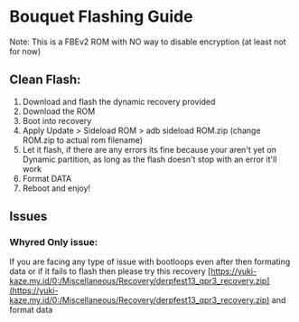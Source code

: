 # Bouquet Flashing Guide

Note: This is a FBEv2 ROM with NO way to disable encryption (at least not for now)

## Clean Flash:
1. Download and flash the dynamic recovery provided
2. Download the ROM
3. Boot into recovery
4. Apply Update > Sideload ROM > adb sideload ROM.zip (change ROM.zip to actual rom filename)
5. Let it flash, if there are any errors its fine because your aren't yet on Dynamic partition, as long as the flash doesn't stop with an error it'll work
6. Format DATA
7. Reboot and enjoy!

## Issues

### Whyred Only issue:
If you are facing any type of issue with bootloops even after then formating data or if it fails to flash then please try this recovery
[https://yuki-kaze.my.id/0:/Miscellaneous/Recovery/derpfest13_qpr3_recovery.zip](https://yuki-kaze.my.id/0:/Miscellaneous/Recovery/derpfest13_qpr3_recovery.zip) and format data
